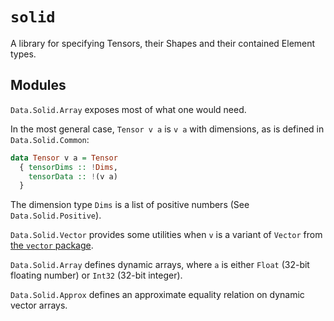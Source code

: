 # `solid`

A library for specifying Tensors, their Shapes and their contained Element types.

## Modules

`Data.Solid.Array` exposes most of what one would need.

In the most general case, `Tensor v a` is `v a` with dimensions, as is defined in `Data.Solid.Common`:

```haskell
data Tensor v a = Tensor
  { tensorDims :: !Dims,
    tensorData :: !(v a)
  }
```

The dimension type `Dims` is a list of positive numbers (See `Data.Solid.Positive`).

`Data.Solid.Vector` provides some utilities when `v` is a variant of `Vector` from [the `vector` package](https://hackage.haskell.org/package/vector).

`Data.Solid.Array` defines dynamic arrays, where `a` is either `Float` (32-bit floating number) or `Int32` (32-bit integer).

`Data.Solid.Approx` defines an approximate equality relation on dynamic vector arrays.

